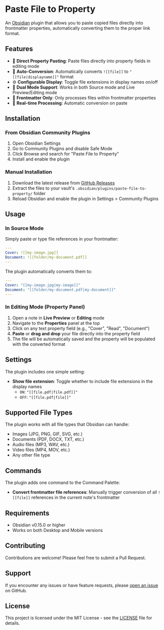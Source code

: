 # Paste File to Property

An [Obsidian](https://obsidian.md/) plugin that allows you to paste copied files directly into frontmatter properties, automatically converting them to the proper link format.

## Features

- 🎯 **Direct Property Pasting**: Paste files directly into property fields in editing mode
- 🔄 **Auto-Conversion**: Automatically converts `![[file]]` to `"[[file|displayname]]"` format
- ⚙️ **Configurable Display**: Toggle file extensions in display names on/off
- 📝 **Dual Mode Support**: Works in both Source mode and Live Preview/Editing mode
- 🎨 **Frontmatter Only**: Only processes files within frontmatter properties
- 🚀 **Real-time Processing**: Automatic conversion on paste

## Installation

### From Obsidian Community Plugins

1. Open Obsidian Settings
2. Go to Community Plugins and disable Safe Mode
3. Click Browse and search for "Paste File to Property"
4. Install and enable the plugin

### Manual Installation

1. Download the latest release from [GitHub Releases](https://github.com/ZeroMB/paste-file-to-property/releases)
2. Extract the files to your vault's `.obsidian/plugins/paste-file-to-property/` folder
3. Reload Obsidian and enable the plugin in Settings > Community Plugins

## Usage

### In Source Mode

Simply paste or type file references in your frontmatter:

```yaml
---
Cover: ![[my-image.jpg]]
Document: ![[folder/my-document.pdf]]
---
```

The plugin automatically converts them to:

```yaml
---
Cover: "[[my-image.jpg|my-image]]"
Document: "[[folder/my-document.pdf|my-document]]"
---
```

### In Editing Mode (Property Panel)

1. Open a note in **Live Preview** or **Editing** mode
2. Navigate to the **Properties** panel at the top
3. Click on any text property field (e.g., "Cover", "Read", "Document")
4. **Paste** or **drag and drop** your file directly into the property field
5. The file will be automatically saved and the property will be populated with the converted format

## Settings

The plugin includes one simple setting:

- **Show file extension**: Toggle whether to include file extensions in the display names
  - `ON`: `"[[file.pdf|file.pdf]]"`
  - `OFF`: `"[[file.pdf|file]]"`

## Supported File Types

The plugin works with all file types that Obsidian can handle:
- Images (JPG, PNG, GIF, SVG, etc.)
- Documents (PDF, DOCX, TXT, etc.)
- Audio files (MP3, WAV, etc.)
- Video files (MP4, MOV, etc.)
- Any other file type

## Commands

The plugin adds one command to the Command Palette:

- **Convert frontmatter file references**: Manually trigger conversion of all `![[file]]` references in the current note's frontmatter

## Requirements

- Obsidian v0.15.0 or higher
- Works on both Desktop and Mobile versions

## Contributing

Contributions are welcome! Please feel free to submit a Pull Request.

## Support

If you encounter any issues or have feature requests, please [open an issue](https://github.com/ZeroMB/paste-file-to-property/issues) on GitHub.

## License

This project is licensed under the MIT License - see the [LICENSE](LICENSE) file for details.